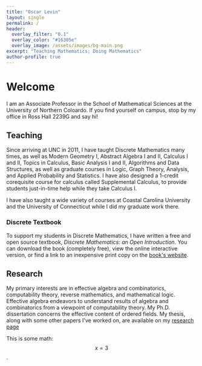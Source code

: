 ```yaml
---
title: "Oscar Levin"
layout: single
permalink: /
header:
  overlay_filter: "0.1"
  overlay_color: "#16305e"
  overlay_image: /assets/images/bg-main.png
excerpt: "Teaching Mathematics; Doing Mathematics"
author-profile: true
---
```


# Welcome

I am an Associate Professor in the School of Mathematical Sciences at the University of Northern Coloardo.  If you find yourself on campus, stop by my office in Ross Hall 2239G and say hi!

## Teaching

Since arriving at UNC in 2011, I have taught Discrete Mathematics many times, as well as Modern Geometry I, Abstract Algebra I and II, Calculus I and II, Topics in Calculus, Basic Analysis I and II, Algorithms and Data Structures, as well as graduate courses in Logic, Graph Theory, Analysis, and Applied Probability and Statistics. I have also designed a 1-credit corequisite course for calculus called Supplemental Calculus, to provide students just-in-time help while they take Calculus I.

I have also taught a wide variety of courses at Coastal Carolina University and the University of Connecticut while I did my graduate work there.

### Discrete Textbook

To support my students in Discrete Mathematics, I have written a free and open source textbook, *Discrete Mathematics: an Open Introduction*.  You can download the book (completely free), view the online interactive version, or find a link to an inexpensive print copy on the [book's website](http://discretetext.oscarlevin.com).

## Research

My primary interests are in effective algebra and combinatorics, computability theory, reverse mathematics, and mathematical logic. Effective algebra endeavors to understand results of algebra and combinatorics from a viewpoint of computability theory. My Ph.D. dissertation concerns the effective content of ordered fields. My thesis, along with some other papers I've worked on, are available on my [research page](research)

This is some math: $$x=3$$.
